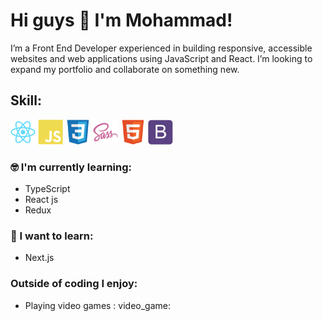 # Hi guys 👋 I'm Mohammad!

I’m a Front End Developer experienced in building responsive, accessible websites and web applications using JavaScript and React. I’m looking to expand my portfolio and collaborate on something new.

## Skill:

<p align="left">
<img src="https://raw.githubusercontent.com/Alirezamxz/Alirezamxz/master/assests/react-original.svg" height="auto" width="40">

<img src="https://raw.githubusercontent.com/Alirezamxz/Alirezamxz/master/assests/javascript-plain.svg" height="auto" width="40">

<img src="https://raw.githubusercontent.com/Alirezamxz/Alirezamxz/master/assests/css3-original.svg" height="auto" width="40">

<img src="https://raw.githubusercontent.com/Alirezamxz/Alirezamxz/master/assests/sass-original.svg" height="auto" width="40">

<img src="https://raw.githubusercontent.com/Alirezamxz/Alirezamxz/master/assests/html5-original.svg" height="auto" width="40">

<img src="https://raw.githubusercontent.com/Alirezamxz/Alirezamxz/master/assests/bootstrap-plain.svg" height="auto" width="40">

</p>

### :nerd_face: I'm currently learning:

- TypeScript
- React js
- Redux

### :thinking: I want to learn:

- Next.js

### Outside of coding I enjoy:

- Playing video games : video_game:
